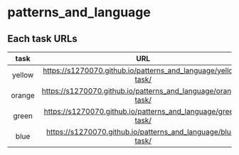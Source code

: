 # patterns_and_language

## Each task URLs

|task|URL|
|:---:|:---:|
|yellow|https://s1270070.github.io/patterns_and_language/yellow-task/|
|orange|https://s1270070.github.io/patterns_and_language/orange-task/|
|green|https://s1270070.github.io/patterns_and_language/green-task/|
|blue|https://s1270070.github.io/patterns_and_language/blue-task/|
